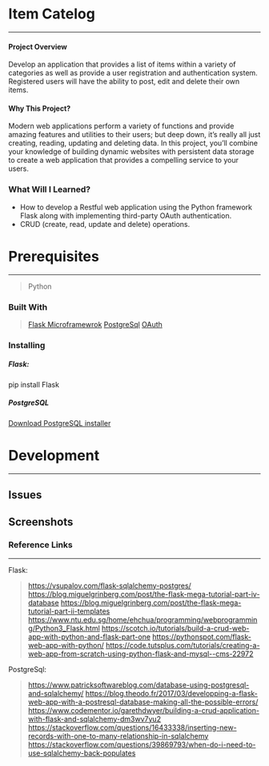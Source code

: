 # Item Catelog 
---
#### Project Overview
Develop an application that provides a list of items within a variety of categories as well as provide a user registration and authentication system. Registered users will have the ability to post, edit and delete their own items.


#### Why This Project?
Modern web applications perform a variety of functions and provide amazing features and utilities to their users; but deep down, it’s really all just creating, reading, updating and deleting data. In this project, you’ll combine your knowledge of building dynamic websites with persistent data storage to create a web application that provides a compelling service to your users.


### What Will I Learned?
- How to develop a Restful web application using the Python framework Flask along with implementing third-party OAuth authentication. 
- CRUD (create, read, update and delete) operations.



# Prerequisites
---
 > Python
 
### Built With 
>[Flask Microframewrok](http://flask.pocoo.org/)
 [PostgreSql](https://www.postgresql.org/)
 [OAuth](https://oauth.net/code/python/)

### Installing
##### Flask: 
pip install Flask

##### PostgreSQL
[Download PostgreSQL installer](http://www.postgresqltutorial.com/install-postgresql/)


# Development
---
## Issues

## Screenshots


### Reference Links
---
Flask:
> https://vsupalov.com/flask-sqlalchemy-postgres/
https://blog.miguelgrinberg.com/post/the-flask-mega-tutorial-part-iv-database
https://blog.miguelgrinberg.com/post/the-flask-mega-tutorial-part-ii-templates
https://www.ntu.edu.sg/home/ehchua/programming/webprogramming/Python3_Flask.html
https://scotch.io/tutorials/build-a-crud-web-app-with-python-and-flask-part-one
https://pythonspot.com/flask-web-app-with-python/
https://code.tutsplus.com/tutorials/creating-a-web-app-from-scratch-using-python-flask-and-mysql--cms-22972

PostgreSql:
> https://www.patricksoftwareblog.com/database-using-postgresql-and-sqlalchemy/
https://blog.theodo.fr/2017/03/developping-a-flask-web-app-with-a-postresql-database-making-all-the-possible-errors/
https://www.codementor.io/garethdwyer/building-a-crud-application-with-flask-and-sqlalchemy-dm3wv7yu2
https://stackoverflow.com/questions/16433338/inserting-new-records-with-one-to-many-relationship-in-sqlalchemy
https://stackoverflow.com/questions/39869793/when-do-i-need-to-use-sqlalchemy-back-populates








